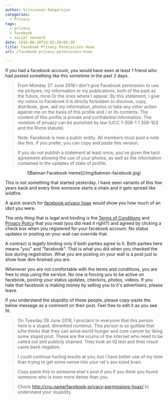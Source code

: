 ```yaml
---
author: Srinivasan Rangarajan
categories: 
  - Privacy
tags:
  - privacy
  - facebook
  - social network
date: 2016-06-28T23:02:26+05:30
title: Facebook Privacy Permissions Hoax
url: /facebook-privacy-permissions-hoax

---
```


If you had a facebook account, you would have seen at least 1 friend who had posted something like this sometime in the past 2 days.

<!--more-->

> From Monday 27 June 2016 I don't give Facebook permission to use my pictures, my information or my publications, both of the past as the future, mine Or the ones where I appear. By this statement, I give my notice to Facebook it is strictly forbidden to disclose, copy, distribute, give, sell my information, photos or take any other action against me on the basis of this profile and / or its contents. The content of this profile is private and confidential information. The violation of privacy can be punished by law (UCC 1-308-1 1 308-103 and the Rome statute).

> Note: Facebook is now a public entity. All members must post a note like this. If you prefer, you can copy and paste this version.

> If you do not publish a statement at least once, you've given the tacit agreement allowing the use of your photos, as well as the information contained in the updates of state of profile.

<center>
![Batman Facebook meme](/img/batman-facebook.jpg)
</center>


This is not something that started yesterday. I have seen variants of this few years back and every time someone starts a chain and it gets spread like wildfire.

A quick search for [facebook privacy hoax](https://www.google.com/search?q=facebook+privacy+hoax) would show you how much of an idiot you were. 

The only thing that is legal and binding is the [Terms of Conditions](https://www.facebook.com/legal/terms) and [Privacy Policy](https://www.facebook.com/about/privacy) that you read (you did read it right?) and agreed by clicking a check box when you registered for your facebook account. No status updates or posting on your wall can override that. 

A contract is legally binding only if both parties agree to it. Both parties here means "you" and "facebook". That is what you did when you checked the box during registration. What you are posting on your wall is a post just to show how dim-brained you are. 

Whenever you are not comfortable with the terms and conditions, you are free to stop using the service. No one is forcing you to be active on facebook, posting your status updates, checkins, photos, videos. If you hate that facebook is making money by selling you to it's advertisers, please leave. 

If you understand the stupidity of these people, please copy-paste the below message as a comment on their post. 
Feel free to edit it as you see fit.

> On Tuesday 28 June 2016, I proclaim to everyone that this person here is a stupid, dimwitted numbnut. This person is so gullible that s/he thinks that they can solve world hunger and cure cancer by liking some stupid post. These are the scums of the internet who need to be called out and publicly shamed. They took an IQ test and their result came back negative. 

> I could continue hurling insults at you, but I have better use of my time than trying to get some sense into your rat's ass sized brain. 

> Copy paste this to someone else's post if you if you think you found someone who is even more dense than you.

> Check http://cnu.name/facebook-privacy-permissions-hoax/ to understand your stupidity.

